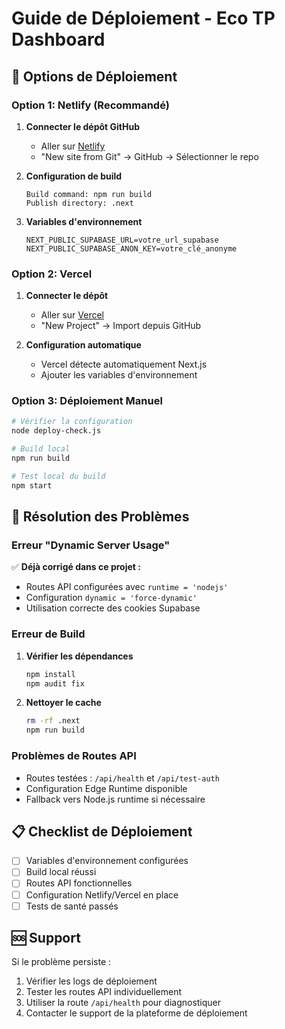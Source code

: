 # Guide de Déploiement - Eco TP Dashboard

## 🚀 Options de Déploiement

### Option 1: Netlify (Recommandé)

1. **Connecter le dépôt GitHub**
   - Aller sur [Netlify](https://netlify.com)
   - "New site from Git" → GitHub → Sélectionner le repo

2. **Configuration de build**
   ```
   Build command: npm run build
   Publish directory: .next
   ```

3. **Variables d'environnement**
   ```
   NEXT_PUBLIC_SUPABASE_URL=votre_url_supabase
   NEXT_PUBLIC_SUPABASE_ANON_KEY=votre_clé_anonyme
   ```

### Option 2: Vercel

1. **Connecter le dépôt**
   - Aller sur [Vercel](https://vercel.com)
   - "New Project" → Import depuis GitHub

2. **Configuration automatique**
   - Vercel détecte automatiquement Next.js
   - Ajouter les variables d'environnement

### Option 3: Déploiement Manuel

```bash
# Vérifier la configuration
node deploy-check.js

# Build local
npm run build

# Test local du build
npm start
```

## 🔧 Résolution des Problèmes

### Erreur "Dynamic Server Usage"

✅ **Déjà corrigé dans ce projet :**
- Routes API configurées avec `runtime = 'nodejs'`
- Configuration `dynamic = 'force-dynamic'`
- Utilisation correcte des cookies Supabase

### Erreur de Build

1. **Vérifier les dépendances**
   ```bash
   npm install
   npm audit fix
   ```

2. **Nettoyer le cache**
   ```bash
   rm -rf .next
   npm run build
   ```

### Problèmes de Routes API

- Routes testées : `/api/health` et `/api/test-auth`
- Configuration Edge Runtime disponible
- Fallback vers Node.js runtime si nécessaire

## 📋 Checklist de Déploiement

- [ ] Variables d'environnement configurées
- [ ] Build local réussi
- [ ] Routes API fonctionnelles
- [ ] Configuration Netlify/Vercel en place
- [ ] Tests de santé passés

## 🆘 Support

Si le problème persiste :

1. Vérifier les logs de déploiement
2. Tester les routes API individuellement
3. Utiliser la route `/api/health` pour diagnostiquer
4. Contacter le support de la plateforme de déploiement
